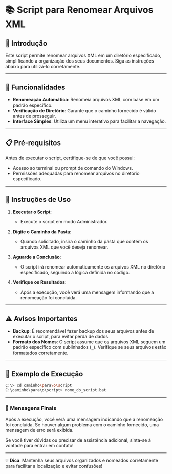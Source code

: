 # 📚 Script para Renomear Arquivos XML

## 📜 Introdução

Este script permite renomear arquivos XML em um diretório especificado, simplificando a organização dos seus documentos. Siga as instruções abaixo para utilizá-lo corretamente.

---

## 🚀 Funcionalidades

- **Renomeação Automática**: Renomeia arquivos XML com base em um padrão específico.
- **Verificação de Diretório**: Garante que o caminho fornecido é válido antes de prosseguir.
- **Interface Simples**: Utiliza um menu interativo para facilitar a navegação.

---

## 📋 Pré-requisitos

Antes de executar o script, certifique-se de que você possui:

- Acesso ao terminal ou prompt de comando do Windows.
- Permissões adequadas para renomear arquivos no diretório especificado.

---

## 🔧 Instruções de Uso

1. **Executar o Script**:
   - Execute o script em modo Administrador.

2. **Digite o Caminho da Pasta**:
   - Quando solicitado, insira o caminho da pasta que contém os arquivos XML que você deseja renomear.

3. **Aguarde a Conclusão**:
   - O script irá renomear automaticamente os arquivos XML no diretório especificado, seguindo a lógica definida no código.

4. **Verifique os Resultados**:
   - Após a execução, você verá uma mensagem informando que a renomeação foi concluída.

---

## ⚠️ Avisos Importantes

- **Backup**: É recomendável fazer backup dos seus arquivos antes de executar o script, para evitar perda de dados.
- **Formato dos Nomes**: O script assume que os arquivos XML seguem um padrão específico com sublinhados (`_`). Verifique se seus arquivos estão formatados corretamente.

---

## 📄 Exemplo de Execução

```bash
C:\> cd caminho\para\o\script
C:\caminho\para\o\script> nome_do_script.bat
```

---

### 🌟 Mensagens Finais

Após a execução, você verá uma mensagem indicando que a renomeação foi concluída. Se houver algum problema com o caminho fornecido, uma mensagem de erro será exibida.

Se você tiver dúvidas ou precisar de assistência adicional, sinta-se à vontade para entrar em contato!

---

💡 **Dica**: Mantenha seus arquivos organizados e nomeados corretamente para facilitar a localização e evitar confusões!